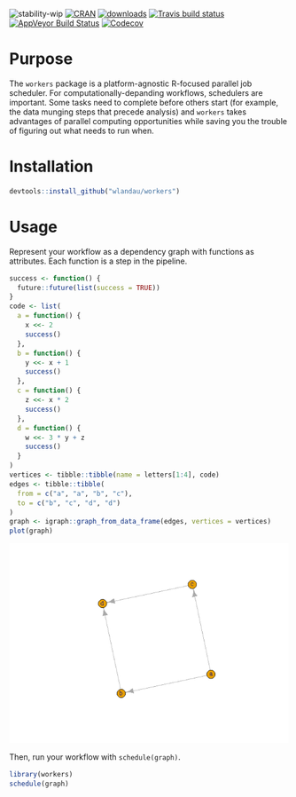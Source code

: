 
<!-- README.md is generated from README.Rmd. Please edit that file -->

![stability-wip](https://img.shields.io/badge/stability-work_in_progress-lightgrey.svg)
[![CRAN](http://www.r-pkg.org/badges/version/workers)](http://cran.r-project.org/package=workers)
[![downloads](http://cranlogs.r-pkg.org/badges/workers)](http://cran.rstudio.com/package=workers)
[![Travis build
status](https://travis-ci.org/wlandau/workers.svg?branch=master)](https://travis-ci.org/wlandau/workers)
[![AppVeyor Build
Status](https://ci.appveyor.com/api/projects/status/github/wlandau/workers?branch=master&svg=true)](https://ci.appveyor.com/project/wlandau/workers)
[![Codecov](https://codecov.io/github/wlandau/workers/coverage.svg?branch=master)](https://codecov.io/github/wlandau/workers?branch=master)

# Purpose

The `workers` package is a platform-agnostic R-focused parallel job
scheduler. For computationally-depanding workflows, schedulers are
important. Some tasks need to complete before others start (for example,
the data munging steps that precede analysis) and `workers` takes
advantages of parallel computing opportunities while saving you the
trouble of figuring out what needs to run when.

# Installation

``` r
devtools::install_github("wlandau/workers")
```

# Usage

Represent your workflow as a dependency graph with functions as
attributes. Each function is a step in the pipeline.

``` r
success <- function() {
  future::future(list(success = TRUE))
}
code <- list(
  a = function() {
    x <<- 2
    success()
  },
  b = function() {
    y <<- x + 1
    success()
  },
  c = function() {
    z <<- x * 2
    success()
  },
  d = function() {
    w <<- 3 * y + z
    success()
  }
)
vertices <- tibble::tibble(name = letters[1:4], code)
edges <- tibble::tibble(
  from = c("a", "a", "b", "c"),
  to = c("b", "c", "d", "d")
)
graph <- igraph::graph_from_data_frame(edges, vertices = vertices)
plot(graph)
```

![](inst/img/README-use-1.png)<!-- -->

Then, run your workflow with `schedule(graph)`.

``` r
library(workers)
schedule(graph)
```
